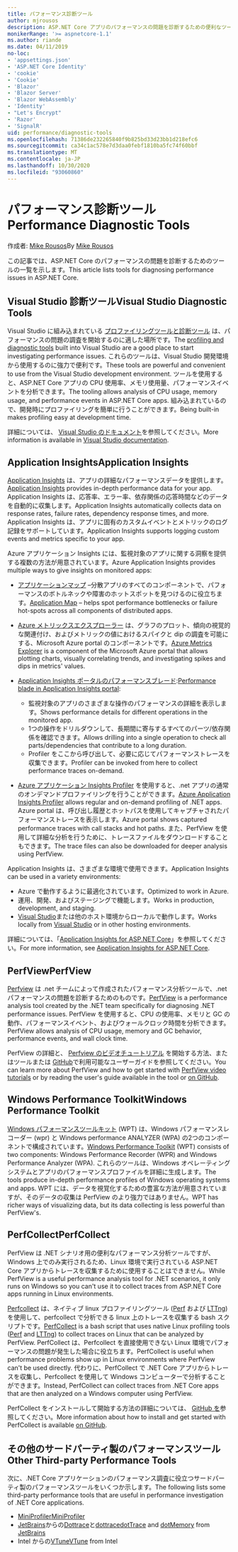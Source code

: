 ```yaml
---
title: パフォーマンス診断ツール
author: mjrousos
description: ASP.NET Core アプリのパフォーマンスの問題を診断するための便利なツール。
monikerRange: '>= aspnetcore-1.1'
ms.author: riande
ms.date: 04/11/2019
no-loc:
- 'appsettings.json'
- 'ASP.NET Core Identity'
- 'cookie'
- 'Cookie'
- 'Blazor'
- 'Blazor Server'
- 'Blazor WebAssembly'
- 'Identity'
- "Let's Encrypt"
- 'Razor'
- 'SignalR'
uid: performance/diagnostic-tools
ms.openlocfilehash: 71386de232265840f9b825bd33d23bb1d218efc6
ms.sourcegitcommit: ca34c1ac578e7d3daa0febf1810ba5fc74f60bbf
ms.translationtype: MT
ms.contentlocale: ja-JP
ms.lasthandoff: 10/30/2020
ms.locfileid: "93060860"
---
```

# <a name="performance-diagnostic-tools"></a><span data-ttu-id="4511e-103">パフォーマンス診断ツール</span><span class="sxs-lookup"><span data-stu-id="4511e-103">Performance Diagnostic Tools</span></span>

<span data-ttu-id="4511e-104">作成者: [Mike Rousos](https://github.com/mjrousos)</span><span class="sxs-lookup"><span data-stu-id="4511e-104">By [Mike Rousos](https://github.com/mjrousos)</span></span>

<span data-ttu-id="4511e-105">この記事では、ASP.NET Core のパフォーマンスの問題を診断するためのツールの一覧を示します。</span><span class="sxs-lookup"><span data-stu-id="4511e-105">This article lists tools for diagnosing performance issues in ASP.NET Core.</span></span>

## <a name="visual-studio-diagnostic-tools"></a><span data-ttu-id="4511e-106">Visual Studio 診断ツール</span><span class="sxs-lookup"><span data-stu-id="4511e-106">Visual Studio Diagnostic Tools</span></span>

<span data-ttu-id="4511e-107">Visual Studio に組み込まれている [プロファイリングツールと診断ツール](/visualstudio/profiling) は、パフォーマンスの問題の調査を開始するのに適した場所です。</span><span class="sxs-lookup"><span data-stu-id="4511e-107">The [profiling and diagnostic tools](/visualstudio/profiling) built into Visual Studio are a good place to start investigating performance issues.</span></span> <span data-ttu-id="4511e-108">これらのツールは、Visual Studio 開発環境から使用するのに強力で便利です。</span><span class="sxs-lookup"><span data-stu-id="4511e-108">These tools are powerful and convenient to use from the Visual Studio development environment.</span></span> <span data-ttu-id="4511e-109">ツールを使用すると、ASP.NET Core アプリの CPU 使用率、メモリ使用量、パフォーマンスイベントを分析できます。</span><span class="sxs-lookup"><span data-stu-id="4511e-109">The tooling allows analysis of CPU usage, memory usage, and performance events in ASP.NET Core apps.</span></span> <span data-ttu-id="4511e-110">組み込まれているので、開発時にプロファイリングを簡単に行うことができます。</span><span class="sxs-lookup"><span data-stu-id="4511e-110">Being built-in makes profiling easy at development time.</span></span>

<span data-ttu-id="4511e-111">詳細については、 [Visual Studio のドキュメント](/visualstudio/profiling/profiling-overview)を参照してください。</span><span class="sxs-lookup"><span data-stu-id="4511e-111">More information is available in [Visual Studio documentation](/visualstudio/profiling/profiling-overview).</span></span>

## <a name="application-insights"></a><span data-ttu-id="4511e-112">Application Insights</span><span class="sxs-lookup"><span data-stu-id="4511e-112">Application Insights</span></span>

<span data-ttu-id="4511e-113">[Application Insights](/azure/application-insights/app-insights-overview) は、アプリの詳細なパフォーマンスデータを提供します。</span><span class="sxs-lookup"><span data-stu-id="4511e-113">[Application Insights](/azure/application-insights/app-insights-overview) provides in-depth performance data for your app.</span></span> <span data-ttu-id="4511e-114">Application Insights は、応答率、エラー率、依存関係の応答時間などのデータを自動的に収集します。</span><span class="sxs-lookup"><span data-stu-id="4511e-114">Application Insights automatically collects data on response rates, failure rates, dependency response times, and more.</span></span> <span data-ttu-id="4511e-115">Application Insights は、アプリに固有のカスタムイベントとメトリックのログ記録をサポートしています。</span><span class="sxs-lookup"><span data-stu-id="4511e-115">Application Insights supports logging custom events and metrics specific to your app.</span></span>

<span data-ttu-id="4511e-116">Azure アプリケーション Insights には、監視対象のアプリに関する洞察を提供する複数の方法が用意されています。</span><span class="sxs-lookup"><span data-stu-id="4511e-116">Azure Application Insights provides multiple ways to give insights on monitored apps:</span></span>

- <span data-ttu-id="4511e-117">[アプリケーションマップ](/azure/application-insights/app-insights-app-map) –分散アプリのすべてのコンポーネントで、パフォーマンスのボトルネックや障害のホットスポットを見つけるのに役立ちます。</span><span class="sxs-lookup"><span data-stu-id="4511e-117">[Application Map](/azure/application-insights/app-insights-app-map) – helps spot performance bottlenecks or failure hot-spots across all components of distributed apps.</span></span>
- <span data-ttu-id="4511e-118">[Azure メトリックスエクスプローラー](/azure/azure-monitor/platform/metrics-getting-started) は、グラフのプロット、傾向の視覚的な関連付け、およびメトリックの値におけるスパイクと dip の調査を可能にする、Microsoft Azure portal のコンポーネントです。</span><span class="sxs-lookup"><span data-stu-id="4511e-118">[Azure Metrics Explorer](/azure/azure-monitor/platform/metrics-getting-started) is a component of the Microsoft Azure portal that allows plotting charts, visually correlating trends, and investigating spikes and dips in metrics' values.</span></span>
- <span data-ttu-id="4511e-119">[Application Insights ポータルのパフォーマンスブレード](/azure/application-insights/app-insights-tutorial-performance):</span><span class="sxs-lookup"><span data-stu-id="4511e-119">[Performance blade in Application Insights portal](/azure/application-insights/app-insights-tutorial-performance):</span></span>

  - <span data-ttu-id="4511e-120">監視対象のアプリのさまざまな操作のパフォーマンスの詳細を表示します。</span><span class="sxs-lookup"><span data-stu-id="4511e-120">Shows performance details for different operations in the monitored app.</span></span>
  - <span data-ttu-id="4511e-121">1つの操作をドリルダウンして、長期間に寄与するすべてのパーツ/依存関係を確認できます。</span><span class="sxs-lookup"><span data-stu-id="4511e-121">Allows drilling into a single operation to check all parts/dependencies that contribute to a long duration.</span></span>
  - <span data-ttu-id="4511e-122">Profiler をここから呼び出して、必要に応じてパフォーマンストレースを収集できます。</span><span class="sxs-lookup"><span data-stu-id="4511e-122">Profiler can be invoked from here to collect performance traces on-demand.</span></span>

- <span data-ttu-id="4511e-123">[Azure アプリケーション Insights Profiler](/azure/azure-monitor/app/profiler) を使用すると、.net アプリの通常のオンデマンドプロファイリングを行うことができます。</span><span class="sxs-lookup"><span data-stu-id="4511e-123">[Azure Application Insights Profiler](/azure/azure-monitor/app/profiler) allows regular and on-demand profiling of .NET apps.</span></span>  <span data-ttu-id="4511e-124">Azure portal は、呼び出し履歴とホットパスを使用してキャプチャされたパフォーマンストレースを表示します。</span><span class="sxs-lookup"><span data-stu-id="4511e-124">Azure portal shows captured performance traces with call stacks and hot paths.</span></span> <span data-ttu-id="4511e-125">また、PerfView を使用して詳細な分析を行うために、トレースファイルをダウンロードすることもできます。</span><span class="sxs-lookup"><span data-stu-id="4511e-125">The trace files can also be downloaded for deeper analysis using PerfView.</span></span>

<span data-ttu-id="4511e-126">Application Insights は、さまざまな環境で使用できます。</span><span class="sxs-lookup"><span data-stu-id="4511e-126">Application Insights can be used in a variety environments:</span></span>

- <span data-ttu-id="4511e-127">Azure で動作するように最適化されています。</span><span class="sxs-lookup"><span data-stu-id="4511e-127">Optimized to work in Azure.</span></span>
- <span data-ttu-id="4511e-128">運用、開発、およびステージングで機能します。</span><span class="sxs-lookup"><span data-stu-id="4511e-128">Works in production, development, and staging.</span></span>
- <span data-ttu-id="4511e-129">[Visual Studio](/azure/application-insights/app-insights-visual-studio)または他のホスト環境からローカルで動作します。</span><span class="sxs-lookup"><span data-stu-id="4511e-129">Works locally from [Visual Studio](/azure/application-insights/app-insights-visual-studio) or in other hosting environments.</span></span>

<span data-ttu-id="4511e-130">詳細については、「[Application Insights for ASP.NET Core](/azure/application-insights/app-insights-asp-net-core)」を参照してください。</span><span class="sxs-lookup"><span data-stu-id="4511e-130">For more information, see [Application Insights for ASP.NET Core](/azure/application-insights/app-insights-asp-net-core).</span></span>

## <a name="perfview"></a><span data-ttu-id="4511e-131">PerfView</span><span class="sxs-lookup"><span data-stu-id="4511e-131">PerfView</span></span>

<span data-ttu-id="4511e-132">[Perfview](https://github.com/Microsoft/perfview) は .net チームによって作成されたパフォーマンス分析ツールで、.net パフォーマンスの問題を診断するためのものです。</span><span class="sxs-lookup"><span data-stu-id="4511e-132">[PerfView](https://github.com/Microsoft/perfview) is a performance analysis tool created by the .NET team specifically for diagnosing .NET performance issues.</span></span> <span data-ttu-id="4511e-133">PerfView を使用すると、CPU の使用率、メモリと GC の動作、パフォーマンスイベント、およびウォールクロック時間を分析できます。</span><span class="sxs-lookup"><span data-stu-id="4511e-133">PerfView allows analysis of CPU usage, memory and GC behavior, performance events, and wall clock time.</span></span>

<span data-ttu-id="4511e-134">PerfView の詳細と、 [Perfview のビデオチュートリアル](https://channel9.msdn.com/Series/PerfView-Tutorial) を開始する方法、またはツールまたは [GitHub](https://github.com/Microsoft/perfview)で利用可能なユーザーガイドを参照してください。</span><span class="sxs-lookup"><span data-stu-id="4511e-134">You can learn more about PerfView and how to get started with [PerfView video tutorials](https://channel9.msdn.com/Series/PerfView-Tutorial) or by reading the user's guide available in the tool or [on GitHub](https://github.com/Microsoft/perfview).</span></span>

## <a name="windows-performance-toolkit"></a><span data-ttu-id="4511e-135">Windows Performance Toolkit</span><span class="sxs-lookup"><span data-stu-id="4511e-135">Windows Performance Toolkit</span></span>

<span data-ttu-id="4511e-136">[Windows パフォーマンスツールキット](/windows-hardware/test/wpt/) (WPT) は、Windows パフォーマンスレコーダー (wpr) と Windows performance ANALYZER (WPA) の2つのコンポーネントで構成されています。</span><span class="sxs-lookup"><span data-stu-id="4511e-136">[Windows Performance Toolkit](/windows-hardware/test/wpt/) (WPT) consists of two components: Windows Performance Recorder (WPR) and Windows Performance Analyzer (WPA).</span></span> <span data-ttu-id="4511e-137">これらのツールは、Windows オペレーティングシステムとアプリのパフォーマンスプロファイルを詳細に生成します。</span><span class="sxs-lookup"><span data-stu-id="4511e-137">The tools produce in-depth performance profiles of Windows operating systems and apps.</span></span> <span data-ttu-id="4511e-138">WPT には、データを視覚化するための豊富な方法が用意されていますが、そのデータの収集は PerfView のより強力ではありません。</span><span class="sxs-lookup"><span data-stu-id="4511e-138">WPT has richer ways of visualizing data, but its data collecting is less powerful than PerfView's.</span></span>

## <a name="perfcollect"></a><span data-ttu-id="4511e-139">PerfCollect</span><span class="sxs-lookup"><span data-stu-id="4511e-139">PerfCollect</span></span>

<span data-ttu-id="4511e-140">PerfView は .NET シナリオ用の便利なパフォーマンス分析ツールですが、Windows 上でのみ実行されるため、Linux 環境で実行されている ASP.NET Core アプリからトレースを収集するために使用することはできません。</span><span class="sxs-lookup"><span data-stu-id="4511e-140">While PerfView is a useful performance analysis tool for .NET scenarios, it only runs on Windows so you can't use it to collect traces from ASP.NET Core apps running in Linux environments.</span></span>

<span data-ttu-id="4511e-141">[Perfcollect](https://github.com/dotnet/coreclr/blob/master/Documentation/project-docs/linux-performance-tracing.md) は、ネイティブ linux プロファイリングツール ([Perf](https://perf.wiki.kernel.org/index.php/Main_Page) および [LTTng](https://lttng.org/)) を使用して、perfcollect で分析できる linux 上のトレースを収集する bash スクリプトです。</span><span class="sxs-lookup"><span data-stu-id="4511e-141">[PerfCollect](https://github.com/dotnet/coreclr/blob/master/Documentation/project-docs/linux-performance-tracing.md) is a bash script that uses native Linux profiling tools ([Perf](https://perf.wiki.kernel.org/index.php/Main_Page) and [LTTng](https://lttng.org/)) to collect traces on Linux that can be analyzed by PerfView.</span></span> <span data-ttu-id="4511e-142">PerfCollect は、Perfcollect を直接使用できない Linux 環境でパフォーマンスの問題が発生した場合に役立ちます。</span><span class="sxs-lookup"><span data-stu-id="4511e-142">PerfCollect is useful when performance problems show up in Linux environments where PerfView can't be used directly.</span></span> <span data-ttu-id="4511e-143">代わりに、PerfCollect で .NET Core アプリからトレースを収集し、Perfcollect を使用して Windows コンピューターで分析することができます。</span><span class="sxs-lookup"><span data-stu-id="4511e-143">Instead, PerfCollect can collect traces from .NET Core apps that are then analyzed on a Windows computer using PerfView.</span></span>

<span data-ttu-id="4511e-144">PerfCollect をインストールして開始する方法の詳細については、 [GitHub を](https://github.com/dotnet/coreclr/blob/master/Documentation/project-docs/linux-performance-tracing.md)参照してください。</span><span class="sxs-lookup"><span data-stu-id="4511e-144">More information about how to install and get started with PerfCollect is available [on GitHub](https://github.com/dotnet/coreclr/blob/master/Documentation/project-docs/linux-performance-tracing.md).</span></span>

## <a name="other-third-party-performance-tools"></a><span data-ttu-id="4511e-145">その他のサードパーティ製のパフォーマンスツール</span><span class="sxs-lookup"><span data-stu-id="4511e-145">Other Third-party Performance Tools</span></span>

<span data-ttu-id="4511e-146">次に、.NET Core アプリケーションのパフォーマンス調査に役立つサードパーティ製のパフォーマンスツールをいくつか示します。</span><span class="sxs-lookup"><span data-stu-id="4511e-146">The following lists some third-party performance tools that are useful in performance investigation of .NET Core applications.</span></span>

- [<span data-ttu-id="4511e-147">MiniProfiler</span><span class="sxs-lookup"><span data-stu-id="4511e-147">MiniProfiler</span></span>](https://miniprofiler.com/)
- <span data-ttu-id="4511e-148">[JetBrains](https://www.jetbrains.com/)からの[Dottrace](https://www.jetbrains.com/profiler/)と[dottrace](https://www.jetbrains.com/dotmemory/)</span><span class="sxs-lookup"><span data-stu-id="4511e-148">[dotTrace](https://www.jetbrains.com/profiler/) and [dotMemory](https://www.jetbrains.com/dotmemory/) from [JetBrains](https://www.jetbrains.com/)</span></span>
- <span data-ttu-id="4511e-149">Intel からの[VTune](https://software.intel.com/content/www/us/en/develop/tools/vtune-profiler.html)</span><span class="sxs-lookup"><span data-stu-id="4511e-149">[VTune](https://software.intel.com/content/www/us/en/develop/tools/vtune-profiler.html) from Intel</span></span>
